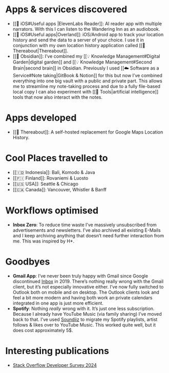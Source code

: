 # Apps & services discovered

- [[📱 iOS#Useful apps |ElevenLabs Reader]]: AI reader app with multiple narrators. With this I can listen to the Wandering Inn as an audiobook.
- [[📱 iOS#Useful apps|Overland]]: iOS/Android app to track your location history and send the data to a server of your choice. I use it in conjunction with my own location history application called [[📍 Thereabout|Thereabout]].
- [[💎 Obsidian]]: I’ve combined my [[💡 Knowledge Management#Digital Garden|digital garden]] and [[💡 Knowledge Management#Second Brain|second brain]] in Obsidian. Previously I used [[☁️ Software as a Service#Note taking|GitBook & Notion]] for this but now I’ve combined everything into one big vault with a public and private part. This allows me to streamline my note-taking process and due to a fully file-based local copy I can also experiment with [[🤖 Tools|artificial intelligence]] tools that now also interact with the notes.

# Apps developed

- [[📍 Thereabout]]: A self-hosted replacement for Google Maps Location History. 

# Cool Places travelled to

- [[🇮🇩 Indonesia]]: Bali, Komodo & Java
- [[🇫🇮 Finland]]: Rovaniemi & Luosto
- [[🇺🇸 USA]]: Seattle & Chicago
- [[🇨🇦 Canada]]: Vancouver, Whistler & Banff

# Workflows optimised

- **Inbox Zero**: To reduce time waste I’ve massively unsubscribed from advertisements and newsletters. I’ve also archived all existing E-Mails and I keep archiving anything that doesn’t need further interaction from me. This was inspired by H*.

# Goodbyes

- **Gmail App**: I’ve never been truly happy with Gmail since Google discontinued [Inbox](https://en.wikipedia.org/wiki/Inbox_by_Gmail) in 2019. There’s nothing really wrong with the Gmail client, but it’s not especially innovative either. I’ve now fully switched to Outlook both on mobile and on desktop. The Outlook clients look and feel a bit more modern and having both work an private calendars integrated in one app is just more efficient.
- **Spotify**: Nothing *really* wrong with it. It’s just one less subscription. Because I already have YouTube Music (via family sharing) I’ve moved back to that. I’ve used [Soundiiz](https://soundiiz.com/) to migrate my Spotify playlists, artist follows & likes over to YouTube Music. This worked quite well, but it does cost approximately 5$.

# Interesting publications

- [Stack Overflow Developer Survey 2024](https://survey.stackoverflow.co/2024/technology/)